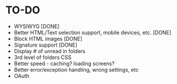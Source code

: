 TO-DO
=====

- WYSIWYG [DONE]
- Better HTML/Text selection support, mobile devices, etc. [DONE]
- Block HTML images [DONE]
- Signature support [DONE]
- Display # of unread in folders
- 3rd level of folders CSS
- Better speed - caching? loading screens?
- Better error/exception handling, wrong settings, etc
- OAuth 

